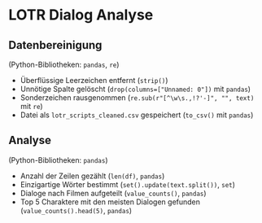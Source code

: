 # LOTR Dialog Analyse


## Datenbereinigung
(Python-Bibliotheken: `pandas`, `re`)
- Überflüssige Leerzeichen entfernt (`strip()`)
- Unnötige Spalte gelöscht (`drop(columns=["Unnamed: 0"])` mit `pandas`)
- Sonderzeichen rausgenommen (`re.sub(r"[^\w\s.,!?'-]", "", text)` mit `re`)
- Datei als `lotr_scripts_cleaned.csv` gespeichert (`to_csv()` mit `pandas`)

## Analyse
(Python-Bibliotheken: `pandas`)
- Anzahl der Zeilen gezählt (`len(df)`, `pandas`)
- Einzigartige Wörter bestimmt (`set().update(text.split())`, `set`)
- Dialoge nach Filmen aufgeteilt (`value_counts()`, `pandas`)
- Top 5 Charaktere mit den meisten Dialogen gefunden (`value_counts().head(5)`, `pandas`)